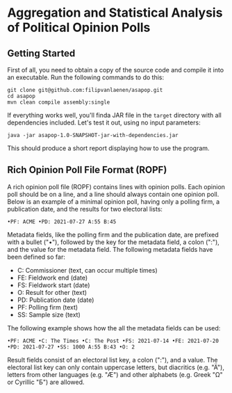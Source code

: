 # Aggregation and Statistical Analysis of Political Opinion Polls

## Getting Started

First of all, you need to obtain a copy of the source code and compile it into
an executable. Run the following commands to do this:

```
git clone git@github.com:filipvanlaenen/asapop.git
cd asapop
mvn clean compile assembly:single
```

If everything works well, you'll finda JAR file in the `target` directory with
all dependencies included. Let's test it out, using no input parameters:

```
java -jar asapop-1.0-SNAPSHOT-jar-with-dependencies.jar
```

This should produce a short report displaying how to use the program.

## Rich Opinion Poll File Format (ROPF)

A rich opinion poll file (ROPF) contains lines with opinion polls. Each opinion
poll should be on a line, and a line should always contain one opinion poll.
Below is an example of a minimal opinion poll, having only a polling firm, a
publication date, and the results for two electoral lists:

```
•PF: ACME •PD: 2021-07-27 A:55 B:45
```

Metadata fields, like the polling firm and the publication date, are prefixed
with a bullet ("•"), followed by the key for the metadata field, a colon (":"),
and the value for the metadata field. The following metadata fields have been
defined so far:

* C: Commissioner (text, can occur multiple times)
* FE: Fieldwork end (date)
* FS: Fieldwork start (date)
* O: Result for other (text)
* PD: Publication date (date)
* PF: Polling firm (text)
* SS: Sample size (text)

The following example shows how the all the metadata fields can be used:

```
•PF: ACME •C: The Times •C: The Post •FS: 2021-07-14 •FE: 2021-07-20 •PD: 2021-07-27 •SS: 1000 A:55 B:43 •O: 2
```

Result fields consist of an electoral list key, a colon (":"), and a value. The
electoral list key can only contain uppercase letters, but diacritics (e.g.
"Ä"), letters from other languages (e.g. "Æ") and other alphabets (e.g. Greek
"Ω" or Cyrillic "Б") are allowed.
